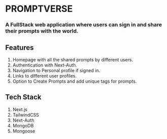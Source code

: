 # PROMPTVERSE
### A FullStack web application where users can sign in and share their prompts with the world.

## Features
1. Homepage with all the shared prompts by different users.
2. Authentication with Next-Auth.
3. Navigation to Personal profile if signed in.
4. Links to different user profiles.
5. Option to Create Prompts and add unique tags for prompts.

## Tech Stack
1. Next.js
2. TailwindCSS
4. Next-Auth
5. MongoDB
6. Mongoose
